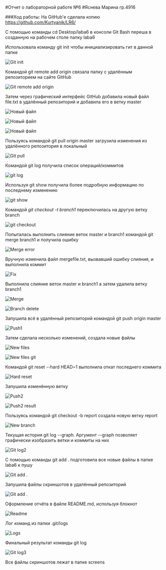 #Отчет о лабораторной работе №6
#Яснева Марина гр.4916

###Ход работы:
На GitHub'е сделала копию https://github.com/Kurtyanik/LR6/

С помощью команды cd Desktop/laba6 в консоли Git Bash переша в созданную на рабочем столе папку laba6

Использовала команду git init чтобы инициализировать гит в данной папке

![Git init](screens/Screenshot2.png)

Командой git remote add origin связала папку с удалённым репозиторием на сайте GitHub

![Git remote add origin](screens/Screenshot2.png)

Затем через графический интерфейс GitHub добавила новый файл file.txt в удалённый репозиторий и добавила его в ветку master

![Новый файл](screens/Screenshot3.png)

![Новый файл](screens/Screenshot4.png)

![Новый файл](screens/Screenshot5.png)

Пользуясь командой git pull origin master загрузила изменения из удалённого репозитория в локальный

![Git pull](screens/Screenshot6.png)

Командой git log получила список операций/коммитов

![git log](screens/Screenshot7.png)

Используя git show получила более подробную информацию по последнему изменению

![git show](screens/Screenshot8.png)

Командой _git checkout -t branch1_ переключилась на другую ветку branch

![git checkout](screens/Screenshot9.png)

Попыталась выполнить слияние веток master и branch1 командой git merge branch1 и получила ошибку

![Merge error](screens/Screenshot10.png)

Вручную изменила файл mergefile.txt, вызвавший ошибку слияния, и выполнила коммит

![Fix](screens/Screenshot11.png)

Выполнила слияние веток master и branch1 а затем удалила ветку branch1 

![Merge](screens/Screenshot12.png)

![Branch delete](screens/Screenshot13.png)

Запушила всё в удалённый репозиторий командой git push origin master 

![Push1](screens/Screenshot14.png)

Затем сделала несколько изменений, создала новые файлы

![New files](screens/Screenshot15.png)

![New files git](screens/Screenshot16.png)

Командой git reset --hard HEAD~1 выполнила откат последнего коммита 

![Hard reset](screens/Screenshot17.png)

Запушила изменённую ветку

![Push2](screens/Screenshot18.png)

![Push2 result](screens/Screenshot19.png)

Пользуясь командой git checkout -b report создала новую ветку report

![New branch](screens/Screenshot20.png)

Текущая история git log --graph. Аргумент --graph позволяет графически изобразить ветки и коммиты на них

![Git log2](screens/Screenshot21.png)

С помощью команды git add . подготовила все новые файлы в папке laba6 к пушу

![Git add .](screens/Screenshot23.png)

Запушила файлы скриншотов в удалённый репозиторий

![Git add .](screens/Screenshot25.png)

Оформление отчёта в файле README.md, используя блокнот

![Readme](screens/Screenshot27.png)


Лог команд из папки .git/logs

![Logs](screens/Screenshot26.png)

Финальный результат команды git log

![Git log3](screens/Screenshot28.png)

Все файлы скриншотов лежат в папке screens